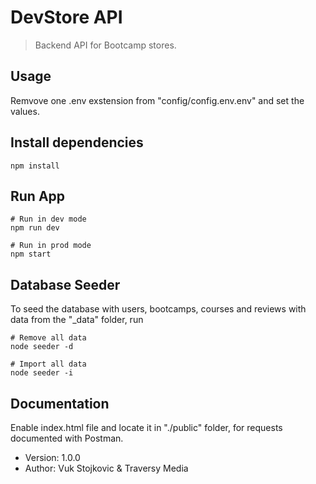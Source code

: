 # DevStore API

> Backend API for Bootcamp stores.

## Usage

Remvove one .env exstension from "config/config.env.env" and set the values.

## Install dependencies

```
npm install
```

## Run App

```
# Run in dev mode
npm run dev

# Run in prod mode
npm start
```

## Database Seeder

To seed the database with users, bootcamps, courses and reviews with data from the "\_data" folder, run

```
# Remove all data
node seeder -d

# Import all data
node seeder -i
```

## Documentation

Enable index.html file and locate it in "./public" folder, for requests documented with Postman.

- Version: 1.0.0
- Author: Vuk Stojkovic & Traversy Media
